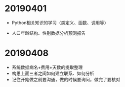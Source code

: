 # 20190401

-  Python相关知识的学习（类定义、函数、调用等）

-  人口年龄结构、性别数据分析预测报告

# 20190408

- 系统数据病名+费用+天数的提取整理
- 构思上面三者之间如何建立联系、如何分析
- 记住开始做之前要沟通，做的时候要询问，做完了要核对